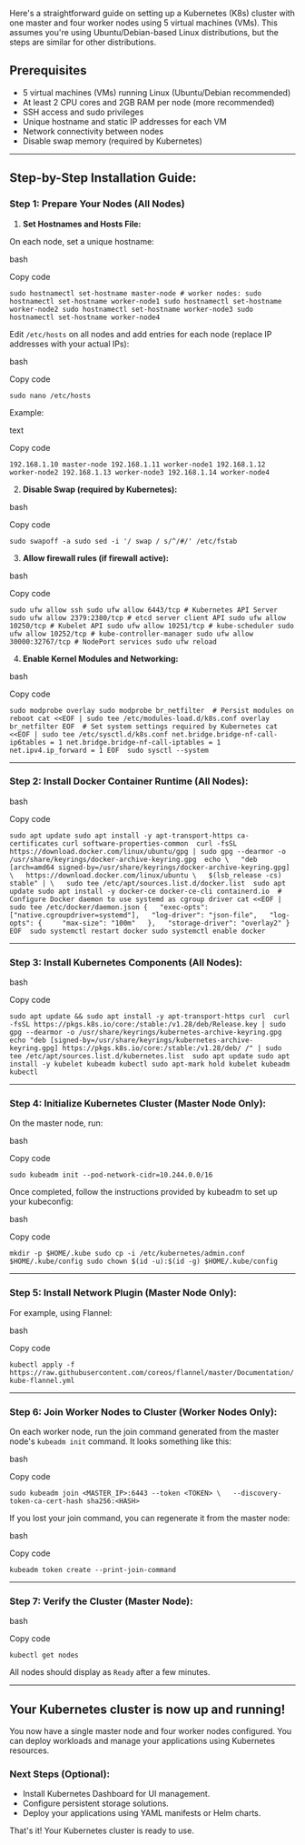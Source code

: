 Here's a straightforward guide on setting up a Kubernetes (K8s) cluster with one master and four worker nodes using 5 virtual machines (VMs). This assumes you're using Ubuntu/Debian-based Linux distributions, but the steps are similar for other distributions.

## Prerequisites

- 5 virtual machines (VMs) running Linux (Ubuntu/Debian recommended)
- At least 2 CPU cores and 2GB RAM per node (more recommended)
- SSH access and sudo privileges
- Unique hostname and static IP addresses for each VM
- Network connectivity between nodes
- Disable swap memory (required by Kubernetes)

---

## Step-by-Step Installation Guide:

### Step 1: Prepare Your Nodes (All Nodes)

1. **Set Hostnames and Hosts File:**

On each node, set a unique hostname:

bash

Copy code

`sudo hostnamectl set-hostname master-node # worker nodes: sudo hostnamectl set-hostname worker-node1 sudo hostnamectl set-hostname worker-node2 sudo hostnamectl set-hostname worker-node3 sudo hostnamectl set-hostname worker-node4`

Edit `/etc/hosts` on all nodes and add entries for each node (replace IP addresses with your actual IPs):

bash

Copy code

`sudo nano /etc/hosts`

Example:

text

Copy code

`192.168.1.10 master-node 192.168.1.11 worker-node1 192.168.1.12 worker-node2 192.168.1.13 worker-node3 192.168.1.14 worker-node4`

2. **Disable Swap (required by Kubernetes):**

bash

Copy code

`sudo swapoff -a sudo sed -i '/ swap / s/^/#/' /etc/fstab`

3. **Allow firewall rules (if firewall active):**

bash

Copy code

`sudo ufw allow ssh sudo ufw allow 6443/tcp # Kubernetes API Server sudo ufw allow 2379:2380/tcp # etcd server client API sudo ufw allow 10250/tcp # Kubelet API sudo ufw allow 10251/tcp # kube-scheduler sudo ufw allow 10252/tcp # kube-controller-manager sudo ufw allow 30000:32767/tcp # NodePort services sudo ufw reload`

4. **Enable Kernel Modules and Networking:**

bash

Copy code

`sudo modprobe overlay sudo modprobe br_netfilter  # Persist modules on reboot cat <<EOF | sudo tee /etc/modules-load.d/k8s.conf overlay br_netfilter EOF  # Set system settings required by Kubernetes cat <<EOF | sudo tee /etc/sysctl.d/k8s.conf net.bridge.bridge-nf-call-ip6tables = 1 net.bridge.bridge-nf-call-iptables = 1 net.ipv4.ip_forward = 1 EOF  sudo sysctl --system`

---

### Step 2: Install Docker Container Runtime (All Nodes):

bash

Copy code

`sudo apt update sudo apt install -y apt-transport-https ca-certificates curl software-properties-common  curl -fsSL https://download.docker.com/linux/ubuntu/gpg | sudo gpg --dearmor -o /usr/share/keyrings/docker-archive-keyring.gpg  echo \   "deb [arch=amd64 signed-by=/usr/share/keyrings/docker-archive-keyring.gpg] \   https://download.docker.com/linux/ubuntu \   $(lsb_release -cs) stable" | \   sudo tee /etc/apt/sources.list.d/docker.list  sudo apt update sudo apt install -y docker-ce docker-ce-cli containerd.io  # Configure Docker daemon to use systemd as cgroup driver cat <<EOF | sudo tee /etc/docker/daemon.json {   "exec-opts": ["native.cgroupdriver=systemd"],   "log-driver": "json-file",   "log-opts": {     "max-size": "100m"   },   "storage-driver": "overlay2" } EOF  sudo systemctl restart docker sudo systemctl enable docker`

---

### Step 3: Install Kubernetes Components (All Nodes):

bash

Copy code

`sudo apt update && sudo apt install -y apt-transport-https curl  curl -fsSL https://pkgs.k8s.io/core:/stable:/v1.28/deb/Release.key | sudo gpg --dearmor -o /usr/share/keyrings/kubernetes-archive-keyring.gpg  echo "deb [signed-by=/usr/share/keyrings/kubernetes-archive-keyring.gpg] https://pkgs.k8s.io/core:/stable:/v1.28/deb/ /" | sudo tee /etc/apt/sources.list.d/kubernetes.list  sudo apt update sudo apt install -y kubelet kubeadm kubectl sudo apt-mark hold kubelet kubeadm kubectl`

---

### Step 4: Initialize Kubernetes Cluster (Master Node Only):

On the master node, run:

bash

Copy code

`sudo kubeadm init --pod-network-cidr=10.244.0.0/16`

Once completed, follow the instructions provided by kubeadm to set up your kubeconfig:

bash

Copy code

`mkdir -p $HOME/.kube sudo cp -i /etc/kubernetes/admin.conf $HOME/.kube/config sudo chown $(id -u):$(id -g) $HOME/.kube/config`

---

### Step 5: Install Network Plugin (Master Node Only):

For example, using Flannel:

bash

Copy code

`kubectl apply -f https://raw.githubusercontent.com/coreos/flannel/master/Documentation/kube-flannel.yml`

---

### Step 6: Join Worker Nodes to Cluster (Worker Nodes Only):

On each worker node, run the join command generated from the master node's `kubeadm init` command. It looks something like this:

bash

Copy code

`sudo kubeadm join <MASTER_IP>:6443 --token <TOKEN> \   --discovery-token-ca-cert-hash sha256:<HASH>`

If you lost your join command, you can regenerate it from the master node:

bash

Copy code

`kubeadm token create --print-join-command`

---

### Step 7: Verify the Cluster (Master Node):

bash

Copy code

`kubectl get nodes`

All nodes should display as `Ready` after a few minutes.

---

## Your Kubernetes cluster is now up and running!

You now have a single master node and four worker nodes configured. You can deploy workloads and manage your applications using Kubernetes resources.

### Next Steps (Optional):

- Install Kubernetes Dashboard for UI management.
- Configure persistent storage solutions.
- Deploy your applications using YAML manifests or Helm charts.

That's it! Your Kubernetes cluster is ready to use.